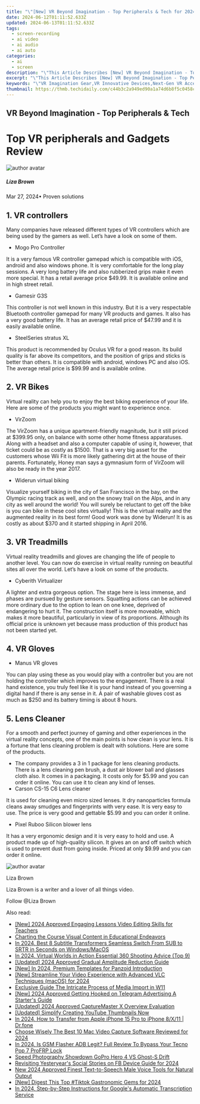 ```yaml
---
title: "\"[New] VR Beyond Imagination - Top Peripherals & Tech for 2024\""
date: 2024-06-12T01:11:52.633Z
updated: 2024-06-13T01:11:52.633Z
tags: 
  - screen-recording
  - ai video
  - ai audio
  - ai auto
categories: 
  - ai
  - screen
description: "\"This Article Describes [New] VR Beyond Imagination - Top Peripherals & Tech for 2024\""
excerpt: "\"This Article Describes [New] VR Beyond Imagination - Top Peripherals & Tech for 2024\""
keywords: "\"VR Imagination Gear,VR Innovative Devices,Next-Gen VR Accessories,Advanced VR Tech Equipment,Top VR Peripherals Guide,High-End VR Technology,VR Beyond Standard Tech\""
thumbnail: https://thmb.techidaily.com/c44b3c2a949ed90a1a74d6b8f5c0458cbf8a943f8d64ce0fc757b91844bd2888.jpg
---
```


## VR Beyond Imagination - Top Peripherals & Tech

# Top VR peripherals and Gadgets Review

![author avatar](https://lh5.googleusercontent.com/-AIMmjowaFs4/AAAAAAAAAAI/AAAAAAAAABc/Y5UmwDaI7HU/s250-c-k/photo.jpg)

##### Liza Brown

 Mar 27, 2024• Proven solutions

## 1\. VR controllers

 Many companies have released different types of VR controllers which are being used by the gamers as well. Let’s have a look on some of them.

* Mogo Pro Controller

 It is a very famous VR controller gamepad which is compatible with iOS, android and also windows phone. It is very comfortable for the long play sessions. A very long battery life and also rubberized grips make it even more special. It has a retail average price $49.99\. It is available online and in high street retail.

* Gamesir G3S

 This controller is not well known in this industry. But it is a very respectable Bluetooth controller gamepad for many VR products and games. It also has a very good battery life. It has an average retail price of $47.99 and it is easily available online.

* SteelSeries stratus XL

 This product is recommended by Oculus VR for a good reason. Its build quality is far above its competitors, and the position of grips and sticks is better than others. It is compatible with android, windows PC and also iOS. The average retail price is $99.99 and is available online.

## 2\. VR Bikes

 Virtual reality can help you to enjoy the best biking experience of your life. Here are some of the products you might want to experience once.

* VirZoom

 The VirZoom has a unique apartment-friendly magnitude, but it still priced at $399.95 only, on balance with some other home fitness apparatuses. Along with a headset and also a computer capable of using it, however, that ticket could be as costly as $1500\. That is a very big asset for the customers whose Wii Fit is more likely gathering dirt at the house of their parents. Fortunately, Honey man says a gymnasium form of VirZoom will also be ready in the year 2017.

* Widerun virtual biking

 Visualize yourself biking in the city of San Francisco in the bay, on the Olympic racing track as well, and on the snowy trail on the Alps, and in any city as well around the world! You will surely be reluctant to get off the bike is you can bike in these cool sites virtually! This is the virtual reality and the augmented reality in its best form! Good work was done by Widerun! It is as costly as about $370 and it started shipping in April 2016.

## 3\. VR Treadmills

 Virtual reality treadmills and gloves are changing the life of people to another level. You can now do exercise in virtual reality running on beautiful sites all over the world. Let’s have a look on some of the products.

* Cyberith Virtualizer

 A lighter and extra gorgeous option. The stage here is less immense, and phases are pursued by gesture sensors. Squatting actions can be achieved more ordinary due to the option to lean on one knee, deprived of endangering to hurt it. The construction itself is more moveable, which makes it more beautiful, particularly in view of its proportions. Although its official price is unknown yet because mass production of this product has not been started yet.

## 4\. VR Gloves

* Manus VR gloves

 You can play using these as you would play with a controller but you are not holding the controller which improves to the engagement. There is a real hand existence, you truly feel like it is your hand instead of you governing a digital hand if there is any sense in it. A pair of washable gloves cost as much as $250 and its battery timing is about 8 hours.

## 5\. Lens Cleaner

 For a smooth and perfect journey of gaming and other experiences in the virtual reality concepts, one of the main points is how clean is your lens. It is a fortune that lens cleaning problem is dealt with solutions. Here are some of the products.

* The company provides a 3 in 1 package for lens cleaning products. There is a lens cleaning pen brush, a dust air blower ball and glasses cloth also. It comes in a packaging. It costs only for $5.99 and you can order it online. You can use it to clean any kind of lenses.
* Carson CS-15 C6 Lens cleaner

 It is used for cleaning even micro sized lenses. It dry nanoparticles formula cleans away smudges and fingerprints with very ease. It is very easy to use. The price is very good and gettable $5.99 and you can order it online.

* Pixel Ruboo Silicon blower lens

 It has a very ergonomic design and it is very easy to hold and use. A product made up of high-quality silicon. It gives an on and off switch which is used to prevent dust from going inside. Priced at only $9.99 and you can order it online.

![author avatar](https://lh5.googleusercontent.com/-AIMmjowaFs4/AAAAAAAAAAI/AAAAAAAAABc/Y5UmwDaI7HU/s250-c-k/photo.jpg)

Liza Brown

Liza Brown is a writer and a lover of all things video.

Follow @Liza Brown


<ins class="adsbygoogle"
     style="display:block"
     data-ad-format="autorelaxed"
     data-ad-client="ca-pub-7571918770474297"
     data-ad-slot="1223367746"></ins>



<ins class="adsbygoogle"
     style="display:block"
     data-ad-client="ca-pub-7571918770474297"
     data-ad-slot="8358498916"
     data-ad-format="auto"
     data-full-width-responsive="true"></ins>


<span class="atpl-alsoreadstyle">Also read:</span>
<div><ul>
<li><a href="https://article-posts.techidaily.com/new-2024-approved-engaging-lessons-video-editing-skills-for-teachers/"><u>[New] 2024 Approved  Engaging Lessons  Video Editing Skills for Teachers</u></a></li>
<li><a href="https://article-posts.techidaily.com/charting-the-course-visual-content-in-educational-endeavors/"><u>Charting the Course  Visual Content in Educational Endeavors</u></a></li>
<li><a href="https://article-posts.techidaily.com/in-2024-best-8-subtitle-transformers-seamless-switch-from-sub-to-srtr-in-seconds-on-windowsmacos/"><u>In 2024, Best 8 Subtitle Transformers  Seamless Switch From SUB to SRTR in Seconds on Windows/MacOS</u></a></li>
<li><a href="https://article-posts.techidaily.com/in-2024-virtual-worlds-in-action-essential-360-shooting-advice-top-9/"><u>In 2024, Virtual Worlds in Action  Essential 360 Shooting Advice (Top 9)</u></a></li>
<li><a href="https://article-posts.techidaily.com/updated-2024-approved-gradual-amplitude-reduction-guide/"><u>[Updated] 2024 Approved  Gradual Amplitude Reduction Guide</u></a></li>
<li><a href="https://article-posts.techidaily.com/new-in-2024-premium-templates-for-panzoid-introduction/"><u>[New] In 2024, Premium Templates for Panzoid Introduction</u></a></li>
<li><a href="https://article-posts.techidaily.com/new-streamline-your-video-experience-with-advanced-vlc-techniques-macos-for-2024/"><u>[New] Streamline Your Video Experience with Advanced VLC Techniques (macOS) for 2024</u></a></li>
<li><a href="https://article-posts.techidaily.com/exclusive-guide-the-intricate-process-of-media-import-in-w11/"><u>Exclusive Guide  The Intricate Process of Media Import in W11</u></a></li>
<li><a href="https://article-posts.techidaily.com/new-2024-approved-getting-hooked-on-telegram-advertising-a-starters-guide/"><u>[New] 2024 Approved  Getting Hooked on Telegram Advertising  A Starter's Guide</u></a></li>
<li><a href="https://remote-screen-capture.techidaily.com/updated-2024-approved-capturemaster-x-overview-evaluation/"><u>[Updated] 2024 Approved  CaptureMaster X Overview Evaluation</u></a></li>
<li><a href="https://eaxpv-info.techidaily.com/updated-simplify-creating-youtube-thumbnails-now/"><u>[Updated] Simplify Creating YouTube Thumbnails Now</u></a></li>
<li><a href="https://iphone-transfer.techidaily.com/in-2024-how-to-transfer-from-apple-iphone-15-pro-to-iphone-8x11-drfone-by-drfone-transfer-from-ios/"><u>In 2024, How to Transfer from Apple iPhone 15 Pro to iPhone 8/X/11 | Dr.fone</u></a></li>
<li><a href="https://digital-screen-recording.techidaily.com/choose-wisely-the-best-10-mac-video-capture-software-reviewed-for-2024/"><u>Choose Wisely  The Best 10 Mac Video Capture Software Reviewed for 2024</u></a></li>
<li><a href="https://bypass-frp.techidaily.com/in-2024-is-gsm-flasher-adb-legit-full-review-to-bypass-your-tecno-pop-7-profrp-lock-by-drfone-android/"><u>In 2024, Is GSM Flasher ADB Legit? Full Review To Bypass Your Tecno Pop 7 ProFRP Lock</u></a></li>
<li><a href="https://extra-hints.techidaily.com/speed-photography-showdown-gopro-hero-4-vs-ghost-s-drift/"><u>Speed Photography Showdown  GoPro Hero 4 VS Ghost-S Drift</u></a></li>
<li><a href="https://facebook-videos.techidaily.com/revisiting-yesteryears-social-stories-on-fb-device-guide-for-2024/"><u>Revisiting Yesteryear's Social Stories on FB  Device Guide for 2024</u></a></li>
<li><a href="https://ai-voice-clone.techidaily.com/new-2024-approved-finest-text-to-speech-male-voice-tools-for-natural-output/"><u>New 2024 Approved Finest Text-to-Speech Male Voice Tools for Natural Output</u></a></li>
<li><a href="https://tiktok-video-recordings.techidaily.com/new-digest-this-top-tiktok-gastronomic-gems-for-2024/"><u>[New] Digest This  Top #Tiktok Gastronomic Gems for 2024</u></a></li>
<li><a href="https://extra-approaches.techidaily.com/in-2024-step-by-step-instructions-for-googles-automatic-transcription-service/"><u>In 2024, Step-by-Step Instructions for Google's Automatic Transcription Service</u></a></li>
</ul></div>
